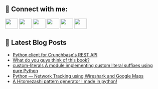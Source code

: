 ## 🔎 Connect with me:
[<img height="32" width="40" src="https://cdn.jsdelivr.net/npm/simple-icons@v5/icons/telegram.svg" />](https://t.me/bullbesh)
[<img height="32" width="40" src="https://cdn.jsdelivr.net/npm/simple-icons@v5/icons/vk.svg" />](https://vk.com/bullbesh)
[<img height="32" width="40" src="https://cdn.jsdelivr.net/npm/simple-icons@v5/icons/twitter.svg" />](https://twitter.com/bullbesh1)
[<img height="32" width="40" src="https://cdn.jsdelivr.net/npm/simple-icons@v5/icons/instagram.svg" />](https://www.instagram.com/bullbesh)
[<img height="32" width="40" src="https://cdn.jsdelivr.net/npm/simple-icons@v5/icons/reddit.svg" />](https://www.reddit.com/user/bullbesh)
[<img height="32" width="40" src="https://cdn.jsdelivr.net/npm/simple-icons@v5/icons/youtube.svg" />](https://www.youtube.com/channel/UCtfjRs6uzgq5mfm8S06WTcg)

## 📕 Latest Blog Posts
<!-- BLOG-POST-LIST:START -->
- [Python client for Crunchbase&#39;s REST API](https://www.reddit.com/r/Python/comments/tzq3q7/python_client_for_crunchbases_rest_api/)
- [What do you guys think of this book?](https://www.reddit.com/r/Python/comments/tzpk9y/what_do_you_guys_think_of_this_book/)
- [custom-literals A module implementing custom literal suffixes using pure Python](https://www.reddit.com/r/Python/comments/tzp8qe/customliterals_a_module_implementing_custom/)
- [Python — Network Tracking using Wireshark and Google Maps](https://www.reddit.com/r/Python/comments/tzp4n9/python_network_tracking_using_wireshark_and/)
- [A Hitomezashi pattern generator I made in python!](https://www.reddit.com/r/Python/comments/tzp0f4/a_hitomezashi_pattern_generator_i_made_in_python/)
<!-- BLOG-POST-LIST:END -->
